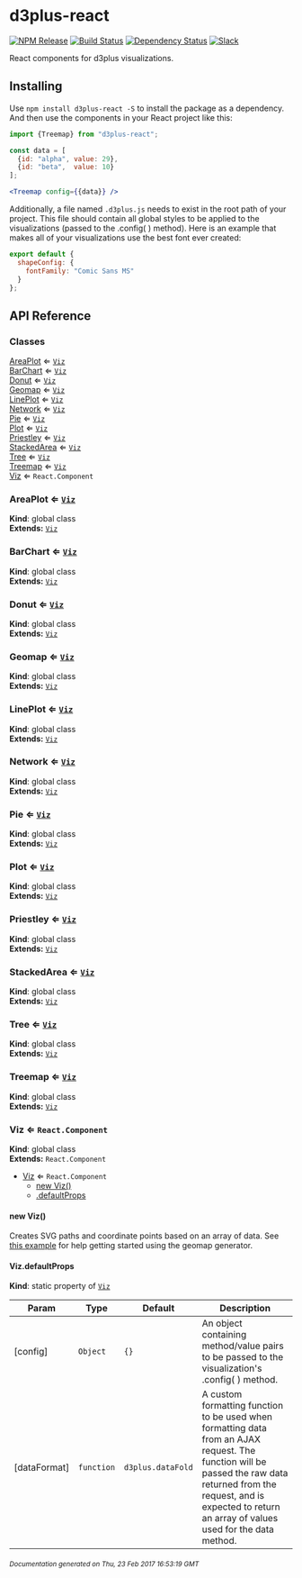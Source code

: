 # d3plus-react

[![NPM Release](http://img.shields.io/npm/v/d3plus-react.svg?style=flat)](https://www.npmjs.org/package/d3plus-react)
[![Build Status](https://travis-ci.org/d3plus/d3plus-react.svg?branch=master)](https://travis-ci.org/d3plus/d3plus-react)
[![Dependency Status](http://img.shields.io/david/d3plus/d3plus-react.svg?style=flat)](https://david-dm.org/d3plus/d3plus-react)
[![Slack](https://img.shields.io/badge/Slack-Click%20to%20Join!-green.svg?style=social)](https://goo.gl/forms/ynrKdvusekAwRMPf2)

React components for d3plus visualizations.

## Installing

Use `npm install d3plus-react -S` to install the package as a dependency. And then use the components in your React project like this:

```jsx
import {Treemap} from "d3plus-react";

const data = [
  {id: "alpha", value: 29},
  {id: "beta",  value: 10}
];

<Treemap config={{data}} />
```

Additionally, a file named `.d3plus.js` needs to exist in the root path of your project. This file should contain all global styles to be applied to the visualizations (passed to the .config( ) method). Here is an example that makes all of your visualizations use the best font ever created:
```js
export default {
  shapeConfig: {
    fontFamily: "Comic Sans MS"
  }
};
```

## API Reference
### Classes

<dl>
<dt><a href="#AreaPlot">AreaPlot</a> ⇐ <code><a href="#Viz">Viz</a></code></dt>
<dd></dd>
<dt><a href="#BarChart">BarChart</a> ⇐ <code><a href="#Viz">Viz</a></code></dt>
<dd></dd>
<dt><a href="#Donut">Donut</a> ⇐ <code><a href="#Viz">Viz</a></code></dt>
<dd></dd>
<dt><a href="#Geomap">Geomap</a> ⇐ <code><a href="#Viz">Viz</a></code></dt>
<dd></dd>
<dt><a href="#LinePlot">LinePlot</a> ⇐ <code><a href="#Viz">Viz</a></code></dt>
<dd></dd>
<dt><a href="#Network">Network</a> ⇐ <code><a href="#Viz">Viz</a></code></dt>
<dd></dd>
<dt><a href="#Pie">Pie</a> ⇐ <code><a href="#Viz">Viz</a></code></dt>
<dd></dd>
<dt><a href="#Plot">Plot</a> ⇐ <code><a href="#Viz">Viz</a></code></dt>
<dd></dd>
<dt><a href="#Priestley">Priestley</a> ⇐ <code><a href="#Viz">Viz</a></code></dt>
<dd></dd>
<dt><a href="#StackedArea">StackedArea</a> ⇐ <code><a href="#Viz">Viz</a></code></dt>
<dd></dd>
<dt><a href="#Tree">Tree</a> ⇐ <code><a href="#Viz">Viz</a></code></dt>
<dd></dd>
<dt><a href="#Treemap">Treemap</a> ⇐ <code><a href="#Viz">Viz</a></code></dt>
<dd></dd>
<dt><a href="#Viz">Viz</a> ⇐ <code>React.Component</code></dt>
<dd></dd>
</dl>

<a name="AreaPlot"></a>

### AreaPlot ⇐ <code>[Viz](#Viz)</code>
**Kind**: global class  
**Extends:** <code>[Viz](#Viz)</code>  
<a name="BarChart"></a>

### BarChart ⇐ <code>[Viz](#Viz)</code>
**Kind**: global class  
**Extends:** <code>[Viz](#Viz)</code>  
<a name="Donut"></a>

### Donut ⇐ <code>[Viz](#Viz)</code>
**Kind**: global class  
**Extends:** <code>[Viz](#Viz)</code>  
<a name="Geomap"></a>

### Geomap ⇐ <code>[Viz](#Viz)</code>
**Kind**: global class  
**Extends:** <code>[Viz](#Viz)</code>  
<a name="LinePlot"></a>

### LinePlot ⇐ <code>[Viz](#Viz)</code>
**Kind**: global class  
**Extends:** <code>[Viz](#Viz)</code>  
<a name="Network"></a>

### Network ⇐ <code>[Viz](#Viz)</code>
**Kind**: global class  
**Extends:** <code>[Viz](#Viz)</code>  
<a name="Pie"></a>

### Pie ⇐ <code>[Viz](#Viz)</code>
**Kind**: global class  
**Extends:** <code>[Viz](#Viz)</code>  
<a name="Plot"></a>

### Plot ⇐ <code>[Viz](#Viz)</code>
**Kind**: global class  
**Extends:** <code>[Viz](#Viz)</code>  
<a name="Priestley"></a>

### Priestley ⇐ <code>[Viz](#Viz)</code>
**Kind**: global class  
**Extends:** <code>[Viz](#Viz)</code>  
<a name="StackedArea"></a>

### StackedArea ⇐ <code>[Viz](#Viz)</code>
**Kind**: global class  
**Extends:** <code>[Viz](#Viz)</code>  
<a name="Tree"></a>

### Tree ⇐ <code>[Viz](#Viz)</code>
**Kind**: global class  
**Extends:** <code>[Viz](#Viz)</code>  
<a name="Treemap"></a>

### Treemap ⇐ <code>[Viz](#Viz)</code>
**Kind**: global class  
**Extends:** <code>[Viz](#Viz)</code>  
<a name="Viz"></a>

### Viz ⇐ <code>React.Component</code>
**Kind**: global class  
**Extends:** <code>React.Component</code>  

* [Viz](#Viz) ⇐ <code>React.Component</code>
    * [new Viz()](#new_Viz_new)
    * [.defaultProps](#Viz.defaultProps)

<a name="new_Viz_new"></a>

#### new Viz()
Creates SVG paths and coordinate points based on an array of data. See [this example](https://d3plus.org/examples/d3plus-geomap/getting-started/) for help getting started using the geomap generator.

<a name="Viz.defaultProps"></a>

#### Viz.defaultProps
**Kind**: static property of <code>[Viz](#Viz)</code>  

| Param | Type | Default | Description |
| --- | --- | --- | --- |
| [config] | <code>Object</code> | <code>{}</code> | An object containing method/value pairs to be passed to the visualization's .config( ) method. |
| [dataFormat] | <code>function</code> | <code>d3plus.dataFold</code> | A custom formatting function to be used when formatting data from an AJAX request. The function will be passed the raw data returned from the request, and is expected to return an array of values used for the data method. |



###### <sub>Documentation generated on Thu, 23 Feb 2017 16:53:19 GMT</sub>
